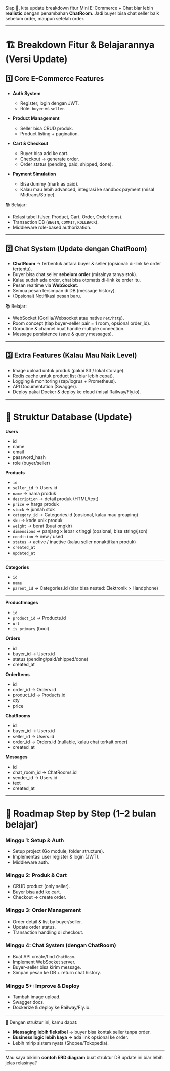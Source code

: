 Siap 💯, kita update breakdown fitur Mini E-Commerce + Chat biar lebih **realistic** dengan penambahan **ChatRoom**. Jadi buyer bisa chat seller baik sebelum order, maupun setelah order.

---

# 🏗 Breakdown Fitur & Belajarannya (Versi Update)

## 1️⃣ **Core E-Commerce Features**

* **Auth System**

  * Register, login dengan JWT.
  * Role: `buyer` vs `seller`.
* **Product Management**

  * Seller bisa CRUD produk.
  * Product listing + pagination.
* **Cart & Checkout**

  * Buyer bisa add ke cart.
  * Checkout → generate order.
  * Order status (pending, paid, shipped, done).
* **Payment Simulation**

  * Bisa dummy (mark as paid).
  * Kalau mau lebih advanced, integrasi ke sandbox payment (misal Midtrans/Stripe).

📚 Belajar:

* Relasi tabel (User, Product, Cart, Order, OrderItems).
* Transaction DB (`BEGIN`, `COMMIT`, `ROLLBACK`).
* Middleware role-based authorization.

---

## 2️⃣ **Chat System (Update dengan ChatRoom)**

* **ChatRoom** → terbentuk antara buyer & seller (opsional: di-link ke order tertentu).
* Buyer bisa chat seller **sebelum order** (misalnya tanya stok).
* Kalau sudah ada order, chat bisa otomatis di-link ke order itu.
* Pesan realtime via **WebSocket**.
* Semua pesan tersimpan di DB (message history).
* (Opsional) Notifikasi pesan baru.

📚 Belajar:

* WebSocket (Gorilla/Websocket atau native `net/http`).
* Room concept (tiap buyer–seller pair = 1 room, opsional order_id).
* Goroutine & channel buat handle multiple connection.
* Message persistence (save & query messages).

---

## 3️⃣ **Extra Features (Kalau Mau Naik Level)**

* Image upload untuk produk (pakai S3 / lokal storage).
* Redis cache untuk product list (biar lebih cepat).
* Logging & monitoring (zap/logrus + Prometheus).
* API Documentation (Swagger).
* Deploy pakai Docker & deploy ke cloud (misal Railway/Fly.io).

---

# 🔑 Struktur Database (Update)

**Users**

* id
* name
* email
* password_hash
* role (buyer/seller)

**Products**

* `id`
* `seller_id` → Users.id
* `name` → nama produk
* `description` → detail produk (HTML/text)
* `price` → harga produk
* `stock` → jumlah stok
* `category_id` → Categories.id (opsional, kalau mau grouping)
* `sku` → kode unik produk
* `weight` → berat (buat ongkir)
* `dimensions` → panjang x lebar x tinggi (opsional, bisa string/json)
* `condition` → new / used
* `status` → active / inactive (kalau seller nonaktifkan produk)
* `created_at`
* `updated_at`

---

**Categories**

* `id`
* `name`
* `parent_id` → Categories.id (biar bisa nested: Elektronik > Handphone)

---

**ProductImages**

* `id`
* `product_id` → Products.id
* `url`
* `is_primary` (bool)

**Orders**

* id
* buyer_id → Users.id
* status (pending/paid/shipped/done)
* created_at

**OrderItems**

* id
* order_id → Orders.id
* product_id → Products.id
* qty
* price

**ChatRooms**

* id
* buyer_id → Users.id
* seller_id → Users.id
* order_id → Orders.id (nullable, kalau chat terkait order)
* created_at

**Messages**

* id
* chat_room_id → ChatRooms.id
* sender_id → Users.id
* text
* created_at

---

# 🚀 Roadmap Step by Step (1–2 bulan belajar)

### Minggu 1: Setup & Auth

* Setup project (Go module, folder structure).
* Implementasi user register & login (JWT).
* Middleware auth.

### Minggu 2: Produk & Cart

* CRUD product (only seller).
* Buyer bisa add ke cart.
* Checkout → create order.

### Minggu 3: Order Management

* Order detail & list by buyer/seller.
* Update order status.
* Transaction handling di checkout.

### Minggu 4: Chat System (dengan ChatRoom)

* Buat API create/find `ChatRoom`.
* Implement WebSocket server.
* Buyer–seller bisa kirim message.
* Simpan pesan ke DB + return chat history.

### Minggu 5+: Improve & Deploy

* Tambah image upload.
* Swagger docs.
* Dockerize & deploy ke Railway/Fly.io.

---

📌 Dengan struktur ini, kamu dapat:

* **Messaging lebih fleksibel** → buyer bisa kontak seller tanpa order.
* **Business logic lebih kaya** → ada link opsional ke order.
* Lebih mirip sistem nyata (Shopee/Tokopedia).

---

Mau saya bikinin **contoh ERD diagram** buat struktur DB update ini biar lebih jelas relasinya?
